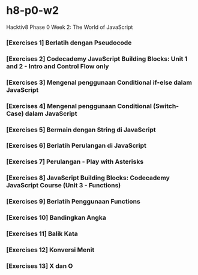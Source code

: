 # h8-p0-w2
Hacktiv8 Phase 0 Week 2: The World of JavaScript

### [Exercises 1] Berlatih dengan Pseudocode
### [Exercises 2] Codecademy JavaScript Building Blocks: Unit 1 and 2 - Intro and Control Flow only
### [Exercises 3] Mengenal penggunaan Conditional if-else dalam JavaScript
### [Exercises 4] Mengenal penggunaan Conditional (Switch-Case) dalam JavaScript
### [Exercises 5] Bermain dengan String di JavaScript
### [Exercises 6] Berlatih Perulangan di JavaScript
### [Exercises 7] Perulangan - Play with Asterisks
### [Exercises 8] JavaScript Building Blocks: Codecademy JavaScript Course (Unit 3 - Functions)
### [Exercises 9] Berlatih Penggunaan Functions
### [Exercises 10] Bandingkan Angka
### [Exercises 11] Balik Kata
### [Exercises 12] Konversi Menit
### [Exercises 13] X dan O